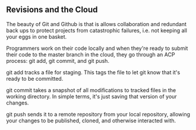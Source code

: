 ## Revisions and the Cloud

The beauty of Git and Github is that is allows collaboration and redundant back ups to protect projects from catastrophic failures, i.e. not keeping all your eggs in one basket.

Programmers work on their code locally and when they're ready to submit their code to the master branch in the cloud, they go through an ACP process: git add, git commit, and git push.

git add tracks a file for staging. This tags the file to let git know that it's ready to be committed.

git commit takes a snapshot of all modifications to tracked files in the working directory. In simple terms, it's just saving that version of your changes.

git push sends it to a remote repository from your local repository, allowing your changes to be published, cloned, and otherwise interacted with.
